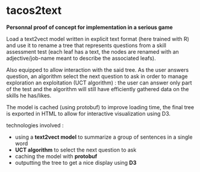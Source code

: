# tacos2text

**Personnal proof of concept for implementation in a serious game**

Load a text2vect model written in explicit text format (here trained with R) and use it to rename a tree that represents questions from a skill assessment test (each leaf has a text, the nodes are renamed with an adjective/job-name meant to describe the associated leafs).

Also equipped to allow interaction with the said tree. As the user answers question, an algorithm select the next question to ask in order to manage exploration an exploitation (UCT algorithm) : the user can answer only part of the test and the algorithm will still have efficiently gathered data on the skills he has/likes.

The model is cached (using protobuf) to improve loading time, the final tree is exported in HTML to allow for interactive visualization using D3.

technologies involved :
- using a **text2vect model** to summarize a group of sentences in a single word
- **UCT algorithm** to select the next question to ask
- caching the model with **protobuf**
- outputting the tree to get a nice display using **D3**
